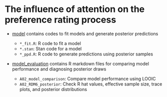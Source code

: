 # The influence of attention on the preference rating process


- [model](model) contains codes to fit models and generate posterior predictions
    - `*_fit.R`: R code to fit a model 
    - `*.stan`: Stan code for a model 
    - `*_ppd.R`: R code to generate predictions using posterior samples

- [model_evaluation](model_evaluation) contains R markdown files for comparing model performance and diagnosing posterior draws
    - `A02_model_comparison`: Compare model performance using LOOIC 
    - `A02_RDM6_posterior`: Check R hat values, effective sample size, trace plots, and posterior distributions